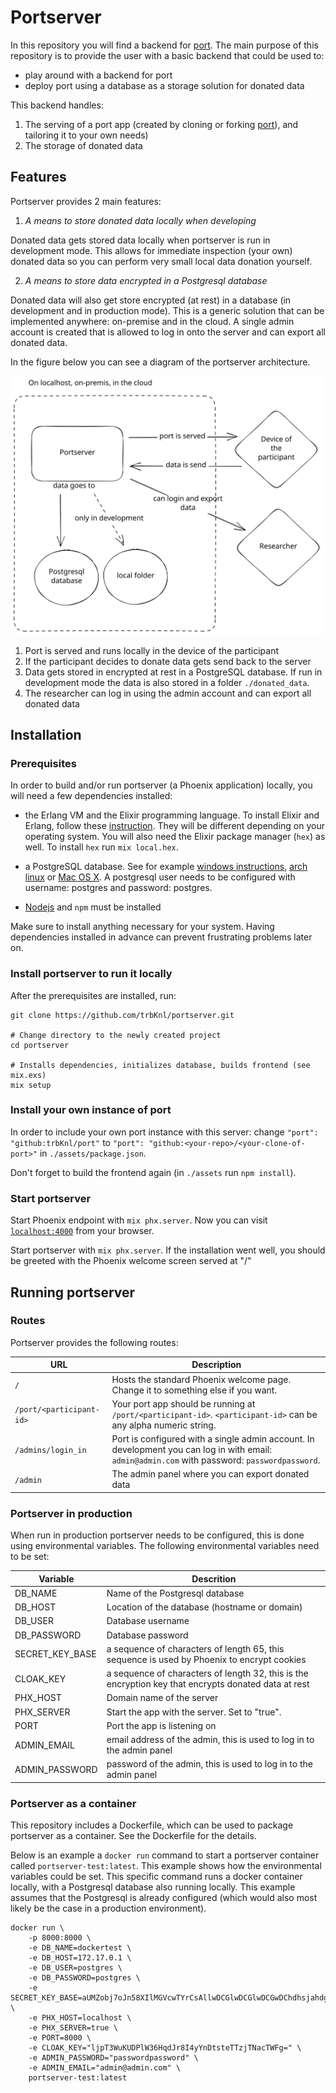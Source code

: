 # Portserver

In this repository you will find a backend for [port](https://github.com/eyra/port).
The main purpose of this repository is to provide the user with a basic backend that could be used to:

* play around with a backend for port
* deploy port using a database as a storage solution for donated data

This backend handles:

1. The serving of a port app (created by cloning or forking [port](https://github.com/eyra/port)), and tailoring it to your own needs)
2. The storage of donated data

## Features

Portserver provides 2 main features:

1. *A means to store donated data locally when developing* 

Donated data gets stored data locally when portserver is run in development mode. This allows for immediate inspection (your own) donated data so you can perform very small local data donation yourself.

2. *A means to store data encrypted in a Postgresql database* 

Donated data will also get store encrypted (at rest) in a database (in development and in production mode). This is a generic solution that can be implemented anywhere: on-premise and in the cloud. A single admin account is created that is allowed to log in onto the server and can export all donated data.

In the figure below you can see a diagram of the portserver architecture.

<img width="600px" title="Portserver architecture" src="/resources/portserver_arch.svg">

1. Port is served and runs locally in the device of the participant
2. If the participant decides to donate data gets send back to the server
3. Data gets stored in encrypted at rest in a PostgreSQL database. If run in development mode the data is also stored in a folder `./donated_data`.
4. The researcher can log in using the admin account and can export all donated data

## Installation

### Prerequisites

In order to build and/or run portserver (a Phoenix application) locally, you will need a few dependencies installed:

* the Erlang VM and the Elixir programming language. To install Elixir and Erlang, follow these [instruction](https://elixir-lang.org/install.html). They will be different depending on your operating system. You will also need the Elixir package manager (`hex`) as well. To install `hex` run `mix local.hex`.

* a PostgreSQL database. See for example [windows instructions](https://www.postgresql.org/download/windows/), [arch linux](https://wiki.archlinux.org/title/PostgreSQL) or [Mac OS X](https://wiki.postgresql.org/wiki/Homebrew). A postgresql user needs to be configured with username: postgres and password: postgres.

* [Nodejs](https://nodejs.org/en) and `npm` must be installed 

Make sure to install anything necessary for your system. Having dependencies installed in advance can prevent frustrating problems later on.

### Install portserver to run it locally

After the prerequisites are installed, run:

```
git clone https://github.com/trbKnl/portserver.git

# Change directory to the newly created project 
cd portserver  

# Installs dependencies, initializes database, builds frontend (see mix.exs)
mix setup      
```

### Install your own instance of port

In order to include your own port instance with this server: 
change `"port": "github:trbKnl/port"` to `"port": "github:<your-repo>/<your-clone-of-port>"` in `./assets/package.json`.

Don't forget to build the frontend again (in `./assets` run `npm install`).

### Start portserver

Start Phoenix endpoint with `mix phx.server`. 
Now you can visit [`localhost:4000`](http://localhost:4000) from your browser.

Start portserver with `mix phx.server`. If the installation went well, you should be greeted with the Phoenix welcome screen served at "/"

## Running portserver

### Routes

Portserver provides the following routes:

| URL | Description |
| --- | ----------- |
| `/` | Hosts the standard Phoenix welcome page. Change it to something else if you want. |
| `/port/<participant-id>` | Your port app should be running at `/port/<participant-id>`. `<participant-id>` can be any alpha numeric string. |
| `/admins/login_in` | Port is configured with a single admin account. In development you can log in with email: `admin@admin.com` with password: `passwordpassword`. |
| `/admin` | The admin panel where you can export donated data |

### Portserver in production

When run in production portserver needs to be configured, this is done using environmental variables.
The following environmental variables need to be set:

| Variable | Descrition |
|---|---|
| DB_NAME | Name of the Postgresql database |
| DB_HOST | Location of the database (hostname or domain) |
| DB_USER | Database username |
| DB_PASSWORD | Database password |
| SECRET_KEY_BASE | a sequence of characters of length 65, this sequence is used by Phoenix to encrypt cookies |
| CLOAK_KEY | a sequence of characters of length 32, this is the encryption key that encrypts donated data at rest |
| PHX_HOST | Domain name of the server |
| PHX_SERVER | Start the app with the server. Set to "true". |
| PORT | Port the app is listening on |
| ADMIN_EMAIL | email address of the admin, this is used to log in to the admin panel |
| ADMIN_PASSWORD | password of the admin, this is used to log in to the admin panel |

### Portserver as a container

This repository includes a Dockerfile, which can be used to package portserver as a container. 
See the Dockerfile for the details.

Below is an example a `docker run` command to start a portserver container called `portserver-test:latest`. 
This example shows how the environmental variables could be set.
This specific command runs a docker container locally, with a Postgresql database also running locally.
This example assumes that the Postgresql is already configured (which would also most likely be the case in a production environment).

```
docker run \
    -p 8000:8000 \
    -e DB_NAME=dockertest \
    -e DB_HOST=172.17.0.1 \
    -e DB_USER=postgres \
    -e DB_PASSWORD=postgres \
    -e SECRET_KEY_BASE=aUMZobj7oJn58XIlMGVcwTYrCsAllwDCGlwDCGlwDCGwDChdhsjahdghaggdgdGt7MoQYJtJbA= \
    -e PHX_HOST=localhost \
    -e PHX_SERVER=true \
    -e PORT=8000 \
    -e CLOAK_KEY="ljpT3WuKUDPlW36HqdJr8I4yYnDtsteTTzjTNacTWFg=" \
    -e ADMIN_PASSWORD="passwordpassword" \
    -e ADMIN_EMAIL="admin@admin.com" \
    portserver-test:latest
```


